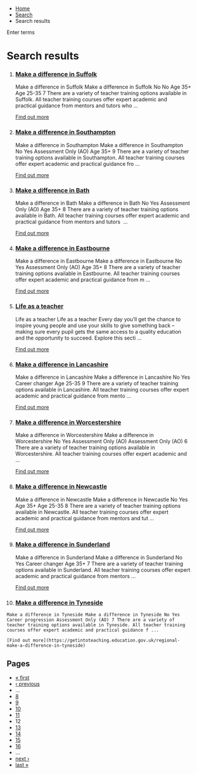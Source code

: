 *   [Home](/)
*   [Search](/search)
*   Search results

Enter terms 

Search results
==============

1.  ### [Make a difference in Suffolk](https://getintoteaching.education.gov.uk/regional-make-a-difference-in-suffolk)
    
    Make a difference in Suffolk Make a difference in Suffolk No No Age 35+ Age 25-35 7 There are a variety of teacher training options available in Suffolk. All teacher training courses offer expert academic and practical guidance from mentors and tutors who ...
    
    [Find out more](https://getintoteaching.education.gov.uk/regional-make-a-difference-in-suffolk)
    
2.  ### [Make a difference in Southampton](https://getintoteaching.education.gov.uk/regional-make-a-difference-in-southampton)
    
    Make a difference in Southampton Make a difference in Southampton No Yes Assessment Only (AO) Age 35+ 9 There are a variety of teacher training options available in Southampton. All teacher training courses offer expert academic and practical guidance fro ...
    
    [Find out more](https://getintoteaching.education.gov.uk/regional-make-a-difference-in-southampton)
    
3.  ### [Make a difference in Bath](https://getintoteaching.education.gov.uk/regional-make-a-difference-in-bath)
    
    Make a difference in Bath Make a difference in Bath No Yes Assessment Only (AO) Age 35+ 8 There are a variety of teacher training options available in Bath. All teacher training courses offer expert academic and practical guidance from mentors and tutors  ...
    
    [Find out more](https://getintoteaching.education.gov.uk/regional-make-a-difference-in-bath)
    
4.  ### [Make a difference in Eastbourne](https://getintoteaching.education.gov.uk/regional-make-a-difference-in-eastbourne)
    
    Make a difference in Eastbourne Make a difference in Eastbourne No Yes Assessment Only (AO) Age 35+ 8 There are a variety of teacher training options available in Eastbourne. All teacher training courses offer expert academic and practical guidance from m ...
    
    [Find out more](https://getintoteaching.education.gov.uk/regional-make-a-difference-in-eastbourne)
    
5.  ### [Life as a teacher](https://getintoteaching.education.gov.uk/life-as-a-teacher)
    
    Life as a teacher Life as a teacher Every day you’ll get the chance to inspire young people and use your skills to give something back – making sure every pupil gets the same access to a quality education and the opportunity to succeed. Explore this secti ...
    
    [Find out more](https://getintoteaching.education.gov.uk/life-as-a-teacher)
    
6.  ### [Make a difference in Lancashire](https://getintoteaching.education.gov.uk/regional-make-a-difference-in-lancashire)
    
    Make a difference in Lancashire Make a difference in Lancashire No Yes Career changer Age 25-35 9 There are a variety of teacher training options available in Lancashire. All teacher training courses offer expert academic and practical guidance from mento ...
    
    [Find out more](https://getintoteaching.education.gov.uk/regional-make-a-difference-in-lancashire)
    
7.  ### [Make a difference in Worcestershire](https://getintoteaching.education.gov.uk/regional-make-a-difference-in-worcestershire)
    
    Make a difference in Worcestershire Make a difference in Worcestershire No Yes Assessment Only (AO) Assessment Only (AO) 6 There are a variety of teacher training options available in Worcestershire. All teacher training courses offer expert academic and ...
    
    [Find out more](https://getintoteaching.education.gov.uk/regional-make-a-difference-in-worcestershire)
    
8.  ### [Make a difference in Newcastle](https://getintoteaching.education.gov.uk/regional-make-a-difference-in-newcastle)
    
    Make a difference in Newcastle Make a difference in Newcastle No Yes Age 35+ Age 25-35 8 There are a variety of teacher training options available in Newcastle. All teacher training courses offer expert academic and practical guidance from mentors and tut ...
    
    [Find out more](https://getintoteaching.education.gov.uk/regional-make-a-difference-in-newcastle)
    
9.  ### [Make a difference in Sunderland](https://getintoteaching.education.gov.uk/regional-make-a-difference-in-sunderland)
    
    Make a difference in Sunderland Make a difference in Sunderland No Yes Career changer Age 35+ 7 There are a variety of teacher training options available in Sunderland. All teacher training courses offer expert academic and practical guidance from mentors ...
    
    [Find out more](https://getintoteaching.education.gov.uk/regional-make-a-difference-in-sunderland)
    
10.  ### [Make a difference in Tyneside](https://getintoteaching.education.gov.uk/regional-make-a-difference-in-tyneside)
    
    Make a difference in Tyneside Make a difference in Tyneside No Yes Career progression Assessment Only (AO) 7 There are a variety of teacher training options available in Tyneside. All teacher training courses offer expert academic and practical guidance f ...
    
    [Find out more](https://getintoteaching.education.gov.uk/regional-make-a-difference-in-tyneside)
    

Pages
-----

*   [« first](/search/site "Go to first page")
*   [‹ previous](/search/site?page=10 "Go to previous page")
*   …
*   [8](/search/site?page=7 "Go to page 8")
*   [9](/search/site?page=8 "Go to page 9")
*   [10](/search/site?page=9 "Go to page 10")
*   [11](/search/site?page=10 "Go to page 11")
*   12
*   [13](/search/site?page=12 "Go to page 13")
*   [14](/search/site?page=13 "Go to page 14")
*   [15](/search/site?page=14 "Go to page 15")
*   [16](/search/site?page=15 "Go to page 16")
*   …
*   [next ›](/search/site?page=12 "Go to next page")
*   [last »](/search/site?page=1032 "Go to last page")